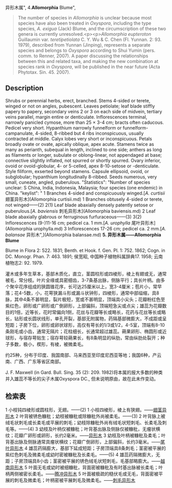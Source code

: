异形木属",
4.**Allomorphia** Blume",

> The number of species in *Allomorphia* is unclear because most species have also been treated in *Oxyspora*, including the type species, *A. exigua* (Jack) Blume, and the circumscription of these two genera is currently unresolved.&lt;p&gt;&lt;p&gt;*Allomorphia eupteroton* Guillaumin var. *teretipetiolata* C. Y. Wu &amp; C. Chen (Fl. Yunnan. 2: 93. 1979), described from Yunnan (Jinping), represents a separate species and belongs to *Oxyspora* according to Shui Yumin (pers. comm. to Renner, 2007). A paper discussing the relationships between this and related taxa, and making the new combination at species rank in *Oxyspora*, will be published in the near future (Acta Phytotax. Sin. 45. 2007).

## Description
Shrubs or perennial herbs, erect, branched. Stems 4-sided or terete, winged or not on angles, pubescent. Leaves petiolate; leaf blade stiffly papery to papery, secondary veins 2 or 3 on each side of midvein, tertiary veins parallel, margin entire or denticulate. Inflorescences terminal, narrowly panicled cymose, more than 25 × 3-4 cm; bracts often caducous. Pedicel very short. Hypanthium narrowly funnelform or funnelform-campanulate, 4-sided, 8-ribbed but 4 ribs inconspicuous, usually contracted at middle. Calyx lobes very short or inconspicuous. Petals broadly ovate or ovate, apically oblique, apex acute. Stamens twice as many as perianth, subequal in length, inclined to one side; anthers as long as filaments or longer, subulate or oblong-linear, not appendaged at base; connective slightly inflated, not spurred or shortly spurred. Ovary inferior, ovoid or ovoid-globular, 4- or 5-celled, apex 8-10-setose or -denticulate. Style filiform, exserted beyond stamens. Capsule ellipsoid, ovoid, or subglobular; hypanthium longitudinally 8-ribbed. Seeds numerous, very small, cuneate, angled, puberulous.
  "Statistics": "Number of species unclear: S China, India, Indonesia, Malaysia; four species (one endemic) in China.
  "keylist": "
1 Branches 4-sided and conspicuously winged.[*A. curtisii* 翅茎异形木](Allomorphia curtisii.md)
1 Branches obtusely 4-sided or terete, not winged——(2)
2(1) Leaf blade abaxially densely patently setose or puberulous.[*A. baviensis* 刺毛异形木](Allomorphia baviensis.md)
2 Leaf blade abaxially glabrous or ferruginous furfuraceous——(3)
3(2) Inflorescences (9-)11-16 cm; pedicel ca. 1 mm.[*A. urophylla* 尾叶异形木](Allomorphia urophylla.md)
3 Inflorescences 17-26 cm; pedicel ca. 2 mm.[*A. balansae* 异形木",](Allomorphia balansae.md)
**5. 异形木属——Allomorphia Blume**

Blume in Flora 2: 522. 1831; Benth. et Hook. f. Gen. Pl. 1: 752. 1862; Cogn. in DC. Monogr. Phan. 7: 463. 1891; 侯宽昭, 中国种子植物科属辞典17. 1958; 云南植物志2: 92. 1979.

灌木或多年生草本，基部木质化，直立，茎圆柱形或四棱形，棱上有翅或无，通常被毛，常分枝。叶片全缘或具密细齿，3-7条基出脉，侧脉平行；具长叶柄。由多个聚伞花序组成的狭圆锥花序，长可达25厘米以上，宽3-4厘米；苞片小，常早落；花4-5数，小，花萼狭漏斗形或漏斗状钟形，四棱形，通常中部缢缩，具8脉，其中4条不甚明显，裂片极短，宽或不甚明显，顶端具小尖头；花瓣粉红色至紫红色，卵形或广卵形或广倒卵形，上部偏斜，顶端短急尖或点尖；雄蕊为花瓣数目的1倍，近等长，花时常偏向1侧，花丝与花瓣等长或略长，花药与花丝等长或略长，钻形或长圆状线形，单孔开裂，基部无附属物，药隔基部微膨大，不成距或呈短距；子房下位，卵形或卵状球形，高仅有萼长的1/3或1/2，4-5室，顶端有8-10条刚毛或小齿，通常无隔片；花柱细长，长通常超过雄蕊。蒴果卵形、椭圆形或近球形，与宿存萼贴生；宿存萼较蒴果长，有8条明显的纵肋，常由纵肋处裂开；种子多数，极小，楔形，有棱，被微柔毛。

约25种，分布于印度、我国南部、马来西亚至印度尼西亚等地；我国6种，产云南、广西、广东等省区南部。

J. F. Maxwell (in Gard. Bull. Sing. 35 (2): 209. 1982)将本属的报大多数的种类并入雄蕊不等长的尖子木属Oxyspora DC., 但未说明原由，故在此未作变动。

## 检索表

1 小枝钝四棱形或圆柱形，无翅。——(2)
1 小枝四棱形，棱上有狭翅。——[翅茎异形木](Allomorphia%20eupteroton.md)
2 叶背被锈色糠秕；幼枝被糠秕或除糠秕外尚被柔毛。——(3)
2 叶背脉上被绒毛状刺毛或长柔毛或平展的刺毛；幼枝除糠秕外尚有绒毛状短刺毛、长柔毛及刺毛等。——(4)
3 幼枝及叶柄仅被糠秕；叶背基出脉及侧脉仅被糠秕，无瘤状横纹；花瓣广卵形或卵形，长约2毫米。——[异形木](Allomorphia%20balansae.md)
3 幼枝及叶柄被糠秕及柔毛；叶背基出脉及侧脉通常具瘤状横纹；花瓣广倒卵形，上部偏斜，长约3毫米。——[尾叶异形木](Allomorphia%20urophylla.md)
4 雄蕊药隔膨大，基部下延成短距；子房顶端具8条刺毛；茎密被平展的紫红色刺毛及微柔毛或幼时密被糠秕及长柔毛。——(5)
4 雄蕊药隔微膨大，无距；子房顶端具8小齿；茎密被平展的锈色绒毛状短刺毛，毛基部略膨大。——[越南异形木](Allomorphia%20baviensis.md)
5 叶面无毛或幼时被细糠秕，背面密被糠秕及有时基出脉被长柔毛；叶柄两侧被密长柔毛。——[腾冲异形木](Allomorphia%20howellii.md)
5 叶面被极疏的糙伏毛或无毛，背面密被平展的刺毛及微柔毛；叶柄密被平展刺毛及微柔毛。——[刺毛异形木](Allomorphia%20setosa.md)
